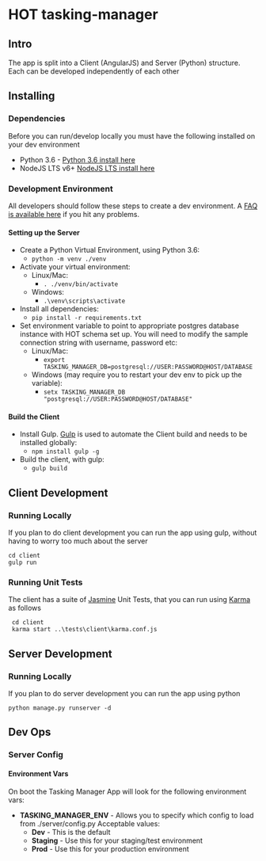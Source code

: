 # HOT tasking-manager

## Intro
The app is split into a Client (AngularJS) and Server (Python) structure.  Each can be developed independently of each other

## Installing
### Dependencies
Before you can run/develop locally you must have the following installed on your dev environment

* Python 3.6 - [Python 3.6 install here](https://www.python.org/downloads/)
* NodeJS LTS v6+ [NodeJS LTS install here](https://nodejs.org/en/)

###  Development Environment
All developers should follow these steps to create a dev environment. A [FAQ is available here](https://github.com/hotosm/tasking-manager/wiki/Dev-Environment-FAQ) if you hit any problems.


#### Setting up the Server
* Create a Python Virtual Environment, using Python 3.6:
    * ```python -m venv ./venv```
* Activate your virtual environment:
    * Linux/Mac:
        * ```. ./venv/bin/activate```
    * Windows:
        * ```.\venv\scripts\activate```
* Install all dependencies:
    * ```pip install -r requirements.txt```
* Set environment variable to point to appropriate postgres database instance with HOT schema set up.  You will need to modify the sample connection string with username, password etc:
    * Linux/Mac:
        * ```export TASKING_MANAGER_DB=postgresql://USER:PASSWORD@HOST/DATABASE```
    * Windows (may require you to restart your dev env to pick up the variable):
        * ```setx TASKING_MANAGER_DB "postgresql://USER:PASSWORD@HOST/DATABASE"```
    
#### Build the Client
* Install Gulp.  [Gulp](http://gulpjs.com/) is used to automate the Client build and needs to be installed globally:
    * ```npm install gulp -g```
* Build the client, with gulp:
    * ```gulp build```
    
## Client Development
### Running Locally
If you plan to do client development you can run the app using gulp, without having to worry too much about the server

```
cd client
gulp run
```

### Running Unit Tests
The client has a suite of [Jasmine](https://jasmine.github.io/) Unit Tests, that you can run using [Karma](https://karma-runner.github.io/1.0/index.html) as follows

```
 cd client
 karma start ..\tests\client\karma.conf.js
```

## Server Development
### Running Locally
If you plan to do server development you can run the app using python

```
python manage.py runserver -d
```


## Dev Ops

### Server Config

#### Environment Vars

On boot the Tasking Manager App will look for the following environment vars:

* **TASKING_MANAGER_ENV** - Allows you to specify which config to load from ./server/config.py  Acceptable values:
    * **Dev** - This is the default
    * **Staging** - Use this for your staging/test environment
    * **Prod** - Use this for your production environment

